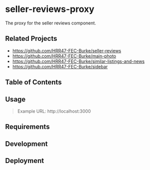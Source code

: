 # seller-reviews-proxy
The proxy for the seller reviews component.

## Related Projects

- https://github.com/HRR47-FEC-Burke/seller-reviews
- https://github.com/HRR47-FEC-Burke/main-photo
- https://github.com/HRR47-FEC-Burke/similar-listings-and-news
- https://github.com/HRR47-FEC-Burke/sidebar

## Table of Contents

## Usage

> Example URL: http://localhost:3000

## Requirements

## Development

## Deployment
